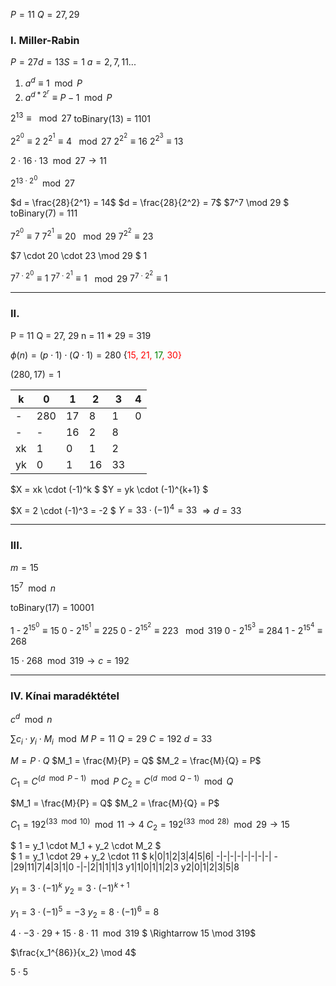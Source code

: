 $P = 11$
$Q = 27, 29$

### I. Miller-Rabin
$P = 27 d= 13 S =1$
$a = 2,7,11 ...$
1. $a^d \equiv  1 \mod P$
2. $a^{d*2^r} \equiv P-1 \mod P$

$2^{13} \equiv \mod 27$
toBinary(13) = 1101

$2^{2^0} \equiv 2$
$2^{2^1} \equiv 4$  $\mod 27$
$2^{2^2} \equiv 16$ 
$2^{2^3} \equiv 13$

$2 \cdot 16 \cdot 13 \mod 27 \rightarrow 11$  

$2^{13 \cdot 2^0} \mod 27$

$d = \frac{28}{2^1} = 14$
$d = \frac{28}{2^2} = 7$
$7^7 \mod 29 $
toBinary(7) = 111

$7^{2^0} \equiv 7$
$7^{2^1} \equiv 20$     $\mod 29$
$7^{2^2} \equiv 23$


$7 \cdot 20 \cdot 23 \mod 29 $
1


$7^{7 \cdot 2^0} \equiv 1$
$7^{7 \cdot 2^1} \equiv 1$  $\mod 29$
$7^{7 \cdot 2^2} \equiv 1$

---

### II.

P = 11 Q = 27, 29
n = 11 * 29 = 319

$\phi(n) = (p \cdot 1) \cdot (Q \cdot 1) = 280$
{<span style=color:red>15, 21, <span style=color:green>17</span>, 30}

$(280,17)= 1$

k|0|1|2|3|4|
-|-|-|-|-|-
-|280|17|8|1|0
-|-|16|2|8
xk|1|0|1|2
yk|0|1|16|33

$X = xk \cdot (-1)^k $
$Y = yk \cdot (-1)^{k+1} $

$X = 2 \cdot (-1)^3 = -2 $
$Y = 33 \cdot (-1)^{4} = 33$
$\Rightarrow d = 33$ 

---

### III.

$m = 15$

$15 ^7  \mod n$

toBinary(17) = 10001


1 -  $2^{15^0} \equiv 15$
0  - $2^{15^1} \equiv 225$
0  - $2^{15^2} \equiv  223$ $\mod 319$
0  - $2^{15^3} \equiv 284$
1  - $2^{15^4} \equiv 268$

$15 \cdot 268 \mod 319 \rightarrow c = 192$ 

---

### IV. Kínai maradéktétel

$c^d \mod n$

$\sum c_i \cdot y_i \cdot M_i \mod M$
$P=11$
$Q=29$
$C = 192$
$d = 33$

$M = P \cdot Q$
$M_1 = \frac{M}{P} = Q$
$M_2 = \frac{M}{Q} = P$

$C_1 = C^{(d \mod P-1)} \mod P$
$C_2 = C^{(d \mod Q-1)} \mod Q$

$M_1 = \frac{M}{P} = Q$
$M_2 = \frac{M}{Q} = P$

$C_1 = 192^{(33 \mod 10)} \mod 11 \rightarrow 4$
$C_2 = 192^{(33 \mod 28)} \mod 29  \rightarrow 15$

$ 1 = y_1 \cdot M_1 + y_2 \cdot M_2 $
<br>
$ 1 = y_1 \cdot 29 + y_2 \cdot 11 $
k|0|1|2|3|4|5|6|
-|-|-|-|-|-|-|-|
-|29|11|7|4|3|1|0
-|-|2|1|1|1|3
y1|1|0|1|1|2|3
y2|0|1|2|3|5|8

$y_1 = 3 \cdot (-1)^k$
$y_2 = 3 \cdot (-1)^{k+1}$

$y_1 = 3 \cdot (-1)^5 = -3$
$y_2 = 8 \cdot (-1)^6 = 8$

$4 \cdot -3 \cdot 29 + 15 \cdot 8 \cdot 11 \mod 319$
$ \Rightarrow 15 \mod 319$




$\frac{x_1^{86}}{x_2} \mod 4$

$5 \cdot 5$